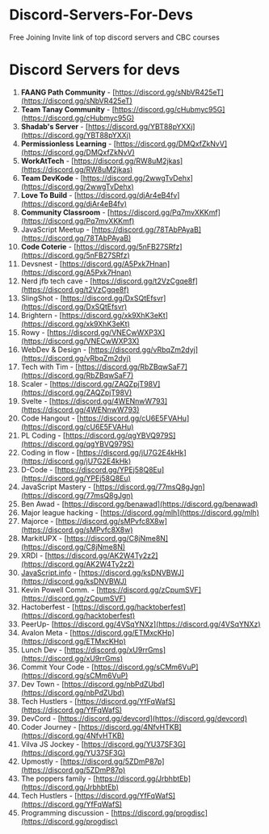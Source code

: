 # Discord-Servers-For-Devs
Free Joining Invite link of top discord servers and CBC courses 


# Discord Servers for devs

 

1. **FAANG Path Community** -   [https://discord.gg/sNbVR425eT](https://discord.gg/sNbVR425eT)
2. **Team Tanay Community** -   [https://discord.gg/cHubmyc95G](https://discord.gg/cHubmyc95G)
3. **Shadab's Server** - [https://discord.gg/YBT88pYXXj](https://discord.gg/YBT88pYXXj)
4. **Permissionless** **Learning** - [https://discord.gg/DMQxfZkNvV](https://discord.gg/DMQxfZkNvV)
5. **WorkAtTech** - [https://discord.gg/RW8uM2jkas](https://discord.gg/RW8uM2jkas)
6. **Team DevKode** - [https://discord.gg/2wwgTvDehx](https://discord.gg/2wwgTvDehx)
7. **Love To Build** - [https://discord.gg/djAr4eB4fv](https://discord.gg/djAr4eB4fv)
8. **Community Classroom** - [https://discord.gg/Pq7mvXKKmf](https://discord.gg/Pq7mvXKKmf)
9. JavaScript Meetup - [https://discord.gg/78TAbPAyaB](https://discord.gg/78TAbPAyaB)
10. **Code Coterie** - [https://discord.gg/5nFB27SRfz](https://discord.gg/5nFB27SRfz)
11. Devsnest - [https://discord.gg/A5Pxk7Hnan](https://discord.gg/A5Pxk7Hnan)
12. Nerd jfb tech cave - [https://discord.gg/t2VzCgqe8f](https://discord.gg/t2VzCgqe8f)
13. SlingShot - [https://discord.gg/DxSQtEfsvr](https://discord.gg/DxSQtEfsvr)
14. Brightern - [https://discord.gg/xk9XhK3eKt](https://discord.gg/xk9XhK3eKt)
15. Rowy - [https://discord.gg/VNECwWXP3X](https://discord.gg/VNECwWXP3X)
16. WebDev & Design - [https://discord.gg/vRbqZm2dyj](https://discord.gg/vRbqZm2dyj)
17. Tech with Tim - [https://discord.gg/RbZBqwSaF7](https://discord.gg/RbZBqwSaF7)
18. Scaler - [https://discord.gg/ZAQZpjT98V](https://discord.gg/ZAQZpjT98V)
19. Svelte - [https://discord.gg/4WENnwW793](https://discord.gg/4WENnwW793)
20. Code Hangout - [https://discord.gg/cU6E5FVAHu](https://discord.gg/cU6E5FVAHu)
21. PL Coding - [https://discord.gg/qgYBVQ979S](https://discord.gg/qgYBVQ979S)
22. Coding in flow - [https://discord.gg/jU7G2E4kHk](https://discord.gg/jU7G2E4kHk)
23. D-Code - [https://discord.gg/YPEj58Q8Eu](https://discord.gg/YPEj58Q8Eu)
24. JavaScript Mastery - [https://discord.gg/77msQ8gJgn](https://discord.gg/77msQ8gJgn)
25. Ben Awad - [https://discord.gg/benawad](https://discord.gg/benawad)
26. Major league hacking - [https://discord.gg/mlh](https://discord.gg/mlh)
27. Majorce - [https://discord.gg/sMPvfc8X8w](https://discord.gg/sMPvfc8X8w)
28. MarkitUPX - [https://discord.gg/C8jNme8N](https://discord.gg/C8jNme8N)
29. XRDI - [https://discord.gg/AK2W4Ty2z2](https://discord.gg/AK2W4Ty2z2)
30. [JavaScript.info](http://JavaScript.info) - [https://discord.gg/ksDNVBWJ](https://discord.gg/ksDNVBWJ)
31. Kevin Powell Comm. - [https://discord.gg/zCpumSVF](https://discord.gg/zCpumSVF)
32. Hactoberfest - [https://discord.gg/hacktoberfest](https://discord.gg/hacktoberfest)
33. PeerUp- [https://discord.gg/4VSqYNXz](https://discord.gg/4VSqYNXz)
34. Avalon Meta - [https://discord.gg/ETMxcKHp](https://discord.gg/ETMxcKHp)
35. Lunch Dev - [https://discord.gg/xU9rrGms](https://discord.gg/xU9rrGms)
36. Commit Your Code - [https://discord.gg/sCMm6VuP](https://discord.gg/sCMm6VuP)
37. Dev Town - [https://discord.gg/nbPdZUbd](https://discord.gg/nbPdZUbd)
38. Tech Hustlers - [https://discord.gg/YfFqWafS](https://discord.gg/YfFqWafS)
39. DevCord - [https://discord.gg/devcord](https://discord.gg/devcord)
40. Coder Journey - [https://discord.gg/4NfvHTKB](https://discord.gg/4NfvHTKB)
41. Vilva JS Jockey - [https://discord.gg/YU37SF3G](https://discord.gg/YU37SF3G)
42. Upmostly - [https://discord.gg/5ZDmP87p](https://discord.gg/5ZDmP87p)
43. The poppers family - [https://discord.gg/JrbhbtEb](https://discord.gg/JrbhbtEb)
44. Tech Hustlers - [https://discord.gg/YfFqWafS](https://discord.gg/YfFqWafS)
45. Programming discussion - [https://discord.gg/progdisc](https://discord.gg/progdisc)
